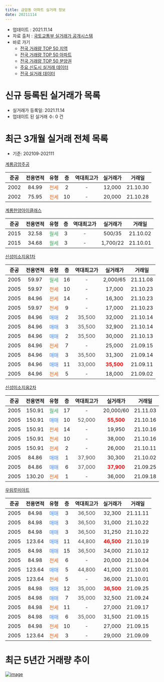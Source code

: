 ```yaml
---
title: 금암동 아파트 실거래 정보
date: 20211114
---
```


* 업데이트 : 2021.11.14
* 자료 출처 : [국토교통부 실거래가 공개시스템](http://rt.molit.go.kr)
* 바로 가기
    * [전국 거래량 TOP 50 지역](https://apt-info.github.io/apt-trade-info/tr)
    * [전국 거래량 TOP 50 아파트](https://apt-info.github.io/apt-trade-info/ta)
    * [전국 거래량 TOP 50 분양권](https://apt-info.github.io/apt-trade-info/tb)
    * [주요 신도시 실거래 데이터](https://apt-info.github.io/apt-trade-info/newtown)
    * [전국 실거래 데이터](https://apt-info.github.io/apt-trade-info/all)



<script async src="https://pagead2.googlesyndication.com/pagead/js/adsbygoogle.js"></script>
<!-- 기본광고 -->
<ins class="adsbygoogle"
     style="display:block"
     data-ad-client="ca-pub-1142216861245946"
     data-ad-slot="4805727019"
     data-ad-format="auto"
     data-full-width-responsive="true"></ins>
<script>
     (adsbygoogle = window.adsbygoogle || []).push({});
</script>


# 신규 등록된 실거래가 목록

* 실거래가 등록일: 2021.11.14
* 업데이트 된 실거래 수: 0 건




<script async src="https://pagead2.googlesyndication.com/pagead/js/adsbygoogle.js"></script>
<!-- 기본광고 -->
<ins class="adsbygoogle"
     style="display:block"
     data-ad-client="ca-pub-1142216861245946"
     data-ad-slot="4805727019"
     data-ad-format="auto"
     data-full-width-responsive="true"></ins>
<script>
     (adsbygoogle = window.adsbygoogle || []).push({});
</script>


# 최근 3개월 실거래 전체 목록
* 기준: 202109-202111


[계룡금암주공](https://search.naver.com/search.naver?query=%EA%B3%84%EB%A3%A1%EA%B8%88%EC%95%94%EC%A3%BC%EA%B3%B5)

|준공|전용면적|유형|층|역대최고가|실거래가|거래일|
|:---:|:---:|:---:|:---:|:---:|:---:|:---:|
|2002|84.99|<span style="color:#FF5A00">전세</span>|2|<span style="color:#444444">-</span>|12,000|21.10.30|
|2002|75.95|<span style="color:#FF5A00">전세</span>|10|<span style="color:#444444">-</span>|20,000|21.10.28|

[계룡한양아이클래스](https://search.naver.com/search.naver?query=%EA%B3%84%EB%A3%A1%ED%95%9C%EC%96%91%EC%95%84%EC%9D%B4%ED%81%B4%EB%9E%98%EC%8A%A4)

|준공|전용면적|유형|층|역대최고가|실거래가|거래일|
|:---:|:---:|:---:|:---:|:---:|:---:|:---:|
|2015|32.58|<span style="color:#34A853">월세</span>|3|<span style="color:#444444">-</span>|500/35|21.10.02|
|2015|34.68|<span style="color:#34A853">월세</span>|3|<span style="color:#444444">-</span>|1,700/22|21.10.01|

[신성미소지움1차](https://search.naver.com/search.naver?query=%EC%8B%A0%EC%84%B1%EB%AF%B8%EC%86%8C%EC%A7%80%EC%9B%801%EC%B0%A8)

|준공|전용면적|유형|층|역대최고가|실거래가|거래일|
|:---:|:---:|:---:|:---:|:---:|:---:|:---:|
|2005|59.97|<span style="color:#34A853">월세</span>|16|<span style="color:#444444">-</span>|2,000/65|21.11.08|
|2005|59.97|<span style="color:#FF5A00">전세</span>|10|<span style="color:#444444">-</span>|17,000|21.10.23|
|2005|84.96|<span style="color:#FF5A00">전세</span>|14|<span style="color:#444444">-</span>|16,300|21.10.23|
|2005|59.97|<span style="color:#FF5A00">전세</span>|9|<span style="color:#444444">-</span>|17,000|21.10.23|
|2005|84.96|<span style="color:#4285F3">매매</span>|2|<span style="color:#444444">35,500</span>|32,000|21.10.14|
|2005|84.96|<span style="color:#4285F3">매매</span>|3|<span style="color:#444444">35,500</span>|32,900|21.10.14|
|2005|84.96|<span style="color:#4285F3">매매</span>|2|<span style="color:#444444">35,500</span>|30,000|21.10.13|
|2005|84.96|<span style="color:#FF5A00">전세</span>|7|<span style="color:#444444">-</span>|25,000|21.09.15|
|2005|84.96|<span style="color:#4285F3">매매</span>|3|<span style="color:#444444">35,500</span>|31,300|21.09.14|
|2005|84.96|<span style="color:#4285F3">매매</span>|11|<span style="color:#444444">33,000</span>|<b><span style="color:#FF0000">35,500</span></b>|21.09.11|
|2005|84.96|<span style="color:#FF5A00">전세</span>|5|<span style="color:#444444">-</span>|18,000|21.09.02|

[신성미소지움2차](https://search.naver.com/search.naver?query=%EC%8B%A0%EC%84%B1%EB%AF%B8%EC%86%8C%EC%A7%80%EC%9B%802%EC%B0%A8)

|준공|전용면적|유형|층|역대최고가|실거래가|거래일|
|:---:|:---:|:---:|:---:|:---:|:---:|:---:|
|2005|150.91|<span style="color:#34A853">월세</span>|17|<span style="color:#444444">-</span>|20,000/60|21.11.03|
|2005|150.91|<span style="color:#4285F3">매매</span>|10|<span style="color:#444444">52,000</span>|<b><span style="color:#FF0000">55,500</span></b>|21.10.16|
|2005|150.91|<span style="color:#FF5A00">전세</span>|14|<span style="color:#444444">-</span>|19,950|21.10.16|
|2005|150.91|<span style="color:#FF5A00">전세</span>|10|<span style="color:#444444">-</span>|38,000|21.10.16|
|2005|150.91|<span style="color:#FF5A00">전세</span>|2|<span style="color:#444444">-</span>|26,000|21.10.11|
|2005|84.86|<span style="color:#4285F3">매매</span>|1|<span style="color:#444444">37,900</span>|30,300|21.10.02|
|2005|84.86|<span style="color:#4285F3">매매</span>|6|<span style="color:#444444">37,000</span>|<b><span style="color:#FF0000">37,900</span></b>|21.09.25|
|2005|130.20|<span style="color:#FF5A00">전세</span>|1|<span style="color:#444444">-</span>|36,000|21.09.18|

[우림루미아트](https://search.naver.com/search.naver?query=%EC%9A%B0%EB%A6%BC%EB%A3%A8%EB%AF%B8%EC%95%84%ED%8A%B8)

|준공|전용면적|유형|층|역대최고가|실거래가|거래일|
|:---:|:---:|:---:|:---:|:---:|:---:|:---:|
|2005|84.98|<span style="color:#4285F3">매매</span>|3|<span style="color:#444444">36,500</span>|32,300|21.11.11|
|2005|84.98|<span style="color:#4285F3">매매</span>|3|<span style="color:#444444">36,500</span>|31,000|21.10.22|
|2005|84.98|<span style="color:#4285F3">매매</span>|3|<span style="color:#444444">36,500</span>|31,250|21.10.22|
|2005|123.64|<span style="color:#4285F3">매매</span>|11|<span style="color:#444444">44,800</span>|<b><span style="color:#FF0000">46,500</span></b>|21.10.19|
|2005|84.98|<span style="color:#4285F3">매매</span>|15|<span style="color:#444444">36,500</span>|34,000|21.10.12|
|2005|84.98|<span style="color:#FF5A00">전세</span>|6|<span style="color:#444444">-</span>|20,000|21.10.04|
|2005|123.64|<span style="color:#4285F3">매매</span>|5|<span style="color:#444444">44,800</span>|41,000|21.10.01|
|2005|123.64|<span style="color:#FF5A00">전세</span>|5|<span style="color:#444444">-</span>|36,000|21.10.01|
|2005|84.98|<span style="color:#4285F3">매매</span>|12|<span style="color:#444444">35,000</span>|<b><span style="color:#FF0000">36,500</span></b>|21.09.25|
|2005|84.98|<span style="color:#4285F3">매매</span>|7|<span style="color:#444444">35,000</span>|32,500|21.09.24|
|2005|84.98|<span style="color:#FF5A00">전세</span>|11|<span style="color:#444444">-</span>|27,000|21.09.17|
|2005|84.98|<span style="color:#4285F3">매매</span>|6|<span style="color:#444444">35,000</span>|31,500|21.09.15|
|2005|84.98|<span style="color:#FF5A00">전세</span>|10|<span style="color:#444444">-</span>|27,000|21.09.15|
|2005|123.64|<span style="color:#FF5A00">전세</span>|3|<span style="color:#444444">-</span>|29,000|21.09.09|



<script async src="https://pagead2.googlesyndication.com/pagead/js/adsbygoogle.js"></script>
<!-- 기본광고 -->
<ins class="adsbygoogle"
     style="display:block"
     data-ad-client="ca-pub-1142216861245946"
     data-ad-slot="4805727019"
     data-ad-format="auto"
     data-full-width-responsive="true"></ins>
<script>
     (adsbygoogle = window.adsbygoogle || []).push({});
</script>


# 최근 5년간 거래량 추이


<div style="width:100%;">
    <canvas id="deal_progress" height="200"></canvas>
</div>

<script>
new Chart(document.getElementById("deal_progress"), {
    type: 'line',
    data: {
        labels: ['16.01','16.02','16.03','16.04','16.05','16.06','16.07','16.08','16.09','16.10','16.11','16.12','17.01','17.02','17.03','17.04','17.05','17.06','17.07','17.08','17.09','17.10','17.11','17.12','18.01','18.02','18.03','18.04','18.05','18.06','18.07','18.08','18.09','18.10','18.11','18.12','19.01','19.02','19.03','19.04','19.05','19.06','19.07','19.08','19.09','19.10','19.11','19.12','20.01','20.02','20.03','20.04','20.05','20.06','20.07','20.08','20.09','20.10','20.11','20.12','21.01','21.02','21.03','21.04','21.05','21.06','21.07','21.08','21.09','21.10','21.11'],
        datasets: [{
            label: '매매/분양권',
            data: [21,16,20,17,18,37,14,11,20,124,21,18,15,13,19,9,13,32,27,48,30,11,18,9,11,11,4,16,12,4,9,11,15,9,8,6,12,5,4,8,12,19,14,17,15,29,30,36,17,31,24,25,46,42,25,25,5,9,28,38,13,17,18,32,19,8,14,11,6,10,1],
            borderColor: "rgba(66, 133, 243, 1)",
            backgroundColor: "rgba(66, 133, 243, 0.05)",
            borderWidth: 1,
            pointRadius: 0,
            fill: false,
            lineTension: 0
        },{
            label: '전/월세',
            data: [31,26,13,8,8,8,13,13,12,29,32,33,24,23,17,18,17,12,20,26,26,17,21,26,30,13,15,10,9,12,8,20,15,20,18,25,29,17,17,11,10,13,19,18,12,16,17,32,23,17,20,10,9,14,21,17,9,14,21,29,27,23,15,13,14,16,20,19,6,12,2],
            borderColor: "rgba(255, 90, 0, 1)",
            backgroundColor: "rgba(255, 90, 0, 0.05)",
            borderWidth: 1,
            pointRadius: 0,
            fill: false,
            lineTension: 0
        },{
            label: '합계',
            data: [52,42,33,25,26,45,27,24,32,153,53,51,39,36,36,27,30,44,47,74,56,28,39,35,41,24,19,26,21,16,17,31,30,29,26,31,41,22,21,19,22,32,33,35,27,45,47,68,40,48,44,35,55,56,46,42,14,23,49,67,40,40,33,45,33,24,34,30,12,22,3],
            borderColor: "rgba(0, 0, 0, 1)",
            backgroundColor: "rgba(0, 0, 0, 0.03)",
            borderWidth: 0.1,
            pointRadius: 0,
            fill: true,
            lineTension: 0
        }
        ]
    },
    options: {
        responsive: true,
        title: {
            display: false
        },
        tooltips: {
            mode: 'index',
            intersect: false
        },
        hover: {
            mode: 'nearest',
            intersect: true
        },
        scales: {
            xAxes: [{
                display: true,
                scaleLabel: {
                    display: true,
                    labelString: '년/월'
                }
            }],
            yAxes: [{
                display: true,
                ticks: {
                    suggestedMin: 0,
                },
                scaleLabel: {
                    display: true,
                    labelString: '실거래 수'
                }
            }]
        }
    }
});

</script>


[![image](https://apt-info.github.io/images/2020-01-03-apt-trade-info/1024x500.png)](https://play.google.com/store/apps/details?id=com.aptinfo.apttradeinfo)

